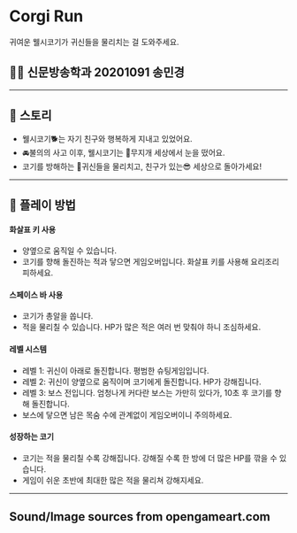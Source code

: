 # Corgi Run
귀여운 웰시코기가 귀신들을 물리치는 걸 도와주세요.

## 🙋‍♀ 신문방송학과 20201091 송민경
---

## 🐶 스토리
- 웰시코기🐕는 자기 친구와 행복하게 지내고 있었어요.
- 🚘불의의 사고 이후, 웰시코기는 🌈무지개 세상에서 눈을 떴어요.
- 코기를 방해하는 👻귀신들을 물리치고, 친구가 있는😎 세상으로 돌아가세요!
---

## 📌 플레이 방법
#### 화살표 키 사용
- 양옆으로 움직일 수 있습니다.
- 코기를 향해 돌진하는 적과 닿으면 게임오버입니다. 화살표 키를 사용해 요리조리 피하세요.
#### 스페이스 바 사용
- 코기가 총알을 쏩니다.
- 적을 물리칠 수 있습니다. HP가 많은 적은 여러 번 맞춰야 하니 조심하세요.
#### 레벨 시스템
- 레벨 1: 귀신이 아래로 돌진합니다. 평범한 슈팅게임입니다.
- 레벨 2: 귀신이 양옆으로 움직이며 코기에게 돌진합니다. HP가 강해집니다.
- 레벨 3: 보스 전입니다. 엄청나게 커다란 보스는 가만히 있다가, 10초 후 코기를 향해 돌진합니다.
- 보스에 닿으면 남은 목숨 수에 관계없이 게임오버이니 주의하세요.
#### 성장하는 코기
- 코기는 적을 물리칠 수록 강해집니다. 강해질 수록 한 방에 더 많은 HP를 깎을 수 있습니다.
- 게임이 쉬운 초반에 최대한 많은 적을 물리쳐 강해지세요.
---

## Sound/Image sources from opengameart.com
